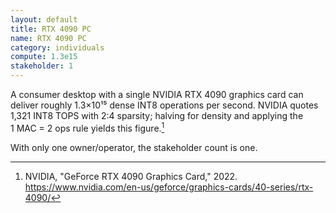 ```yaml
---
layout: default
title: RTX 4090 PC
name: RTX 4090 PC
category: individuals
compute: 1.3e15
stakeholder: 1
---
```


A consumer desktop with a single NVIDIA RTX 4090 graphics card can deliver roughly 1.3×10¹⁵ dense INT8 operations per second. NVIDIA quotes 1,321 INT8 TOPS with 2:4 sparsity; halving for density and applying the 1 MAC = 2 ops rule yields this figure.[^1]

With only one owner/operator, the stakeholder count is one.

[^1]: NVIDIA, "GeForce RTX 4090 Graphics Card," 2022. <https://www.nvidia.com/en-us/geforce/graphics-cards/40-series/rtx-4090/>

